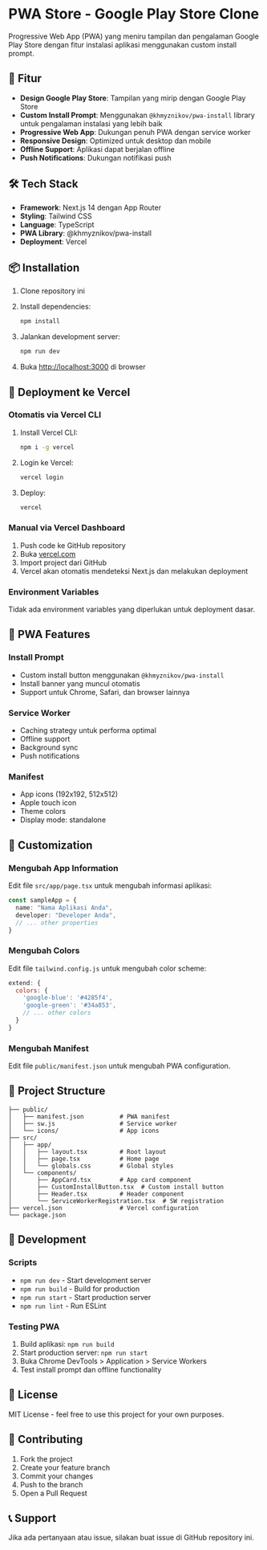 # PWA Store - Google Play Store Clone

Progressive Web App (PWA) yang meniru tampilan dan pengalaman Google Play Store dengan fitur instalasi aplikasi menggunakan custom install prompt.

## 🚀 Fitur

- **Design Google Play Store**: Tampilan yang mirip dengan Google Play Store
- **Custom Install Prompt**: Menggunakan `@khmyznikov/pwa-install` library untuk pengalaman instalasi yang lebih baik
- **Progressive Web App**: Dukungan penuh PWA dengan service worker
- **Responsive Design**: Optimized untuk desktop dan mobile
- **Offline Support**: Aplikasi dapat berjalan offline
- **Push Notifications**: Dukungan notifikasi push

## 🛠️ Tech Stack

- **Framework**: Next.js 14 dengan App Router
- **Styling**: Tailwind CSS
- **Language**: TypeScript
- **PWA Library**: @khmyznikov/pwa-install
- **Deployment**: Vercel

## 📦 Installation

1. Clone repository ini
2. Install dependencies:
   ```bash
   npm install
   ```

3. Jalankan development server:
   ```bash
   npm run dev
   ```

4. Buka [http://localhost:3000](http://localhost:3000) di browser

## 🚀 Deployment ke Vercel

### Otomatis via Vercel CLI

1. Install Vercel CLI:
   ```bash
   npm i -g vercel
   ```

2. Login ke Vercel:
   ```bash
   vercel login
   ```

3. Deploy:
   ```bash
   vercel
   ```

### Manual via Vercel Dashboard

1. Push code ke GitHub repository
2. Buka [vercel.com](https://vercel.com)
3. Import project dari GitHub
4. Vercel akan otomatis mendeteksi Next.js dan melakukan deployment

### Environment Variables

Tidak ada environment variables yang diperlukan untuk deployment dasar.

## 📱 PWA Features

### Install Prompt
- Custom install button menggunakan `@khmyznikov/pwa-install`
- Install banner yang muncul otomatis
- Support untuk Chrome, Safari, dan browser lainnya

### Service Worker
- Caching strategy untuk performa optimal
- Offline support
- Background sync
- Push notifications

### Manifest
- App icons (192x192, 512x512)
- Apple touch icon
- Theme colors
- Display mode: standalone

## 🎨 Customization

### Mengubah App Information
Edit file `src/app/page.tsx` untuk mengubah informasi aplikasi:

```typescript
const sampleApp = {
  name: "Nama Aplikasi Anda",
  developer: "Developer Anda",
  // ... other properties
}
```

### Mengubah Colors
Edit file `tailwind.config.js` untuk mengubah color scheme:

```javascript
extend: {
  colors: {
    'google-blue': '#4285f4',
    'google-green': '#34a853',
    // ... other colors
  }
}
```

### Mengubah Manifest
Edit file `public/manifest.json` untuk mengubah PWA configuration.

## 📁 Project Structure

```
├── public/
│   ├── manifest.json          # PWA manifest
│   ├── sw.js                  # Service worker
│   └── icons/                 # App icons
├── src/
│   ├── app/
│   │   ├── layout.tsx         # Root layout
│   │   ├── page.tsx           # Home page
│   │   └── globals.css        # Global styles
│   └── components/
│       ├── AppCard.tsx        # App card component
│       ├── CustomInstallButton.tsx  # Custom install button
│       ├── Header.tsx         # Header component
│       └── ServiceWorkerRegistration.tsx  # SW registration
├── vercel.json                # Vercel configuration
└── package.json
```

## 🔧 Development

### Scripts

- `npm run dev` - Start development server
- `npm run build` - Build for production
- `npm run start` - Start production server
- `npm run lint` - Run ESLint

### Testing PWA

1. Build aplikasi: `npm run build`
2. Start production server: `npm run start`
3. Buka Chrome DevTools > Application > Service Workers
4. Test install prompt dan offline functionality

## 📝 License

MIT License - feel free to use this project for your own purposes.

## 🤝 Contributing

1. Fork the project
2. Create your feature branch
3. Commit your changes
4. Push to the branch
5. Open a Pull Request

## 📞 Support

Jika ada pertanyaan atau issue, silakan buat issue di GitHub repository ini.